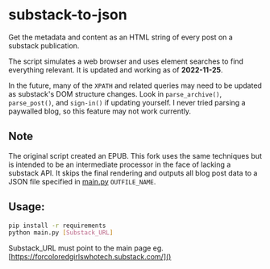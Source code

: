 # substack-to-json

Get the metadata and content as an HTML string of every post on a substack publication.

The script simulates a web browser and uses element searches to find everything relevant. It is updated and working as of **2022-11-25**.

In the future, many of the `XPATH` and related queries may need to be updated as substack's DOM structure changes. Look in `parse_archive()`, `parse_post()`, and `sign-in()` if updating yourself. I never tried parsing a paywalled blog, so this feature may not work currently.

## Note
The original script created an EPUB. This fork uses the same techniques but is intended to be an intermediate processor in the face of lacking a substack API. It skips the final rendering and outputs all blog post data to a JSON file specified in [main.py](main.py) `OUTFILE_NAME`.

## Usage:
```sh
pip install -r requirements
python main.py [Substack_URL]
```
Substack_URL must point to the main page eg. [https://forcoloredgirlswhotech.substack.com/]()
